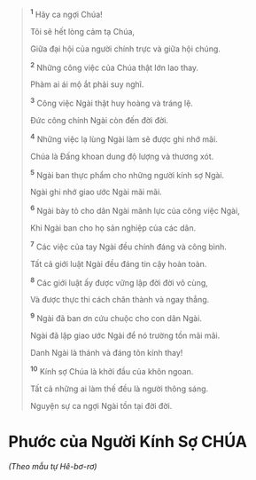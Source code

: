 > <sup><b>1</b></sup> Hãy ca ngợi Chúa!
> 
> Tôi sẽ hết lòng cảm tạ Chúa,
> 
> Giữa đại hội của người chính trực và giữa hội chúng.
> 
> <sup><b>2</b></sup> Những công việc của Chúa thật lớn lao thay.
> 
> Phàm ai ái mộ ắt phải suy nghĩ.
> 
> <sup><b>3</b></sup> Công việc Ngài thật huy hoàng và tráng lệ.
> 
> Ðức công chính Ngài còn đến đời đời.
> 
> <sup><b>4</b></sup> Những việc lạ lùng Ngài làm sẽ được ghi nhớ mãi.
> 
> Chúa là Ðấng khoan dung độ lượng và thương xót.
> 
> <sup><b>5</b></sup> Ngài ban thực phẩm cho những người kính sợ Ngài.
> 
> Ngài ghi nhớ giao ước Ngài mãi mãi.
>
> <sup><b>6</b></sup> Ngài bày tỏ cho dân Ngài mãnh lực của công việc Ngài,
> 
> Khi Ngài ban cho họ sản nghiệp của các dân.
> 
> <sup><b>7</b></sup> Các việc của tay Ngài đều chính đáng và công bình.
> 
> Tất cả giới luật Ngài đều đáng tin cậy hoàn toàn.
> 
> <sup><b>8</b></sup> Các giới luật ấy được vững lập đời đời vô cùng,
> 
> Và được thực thi cách chân thành và ngay thẳng.
> 
> <sup><b>9</b></sup> Ngài đã ban ơn cứu chuộc cho con dân Ngài.
> 
> Ngài đã lập giao ước Ngài để nó trường tồn mãi mãi.
> 
> Danh Ngài là thánh và đáng tôn kính thay!
>
> <sup><b>10</b></sup> Kính sợ Chúa là khởi đầu của khôn ngoan.
> 
> Tất cả những ai làm thế đều là người thông sáng.
> 
> Nguyện sự ca ngợi Ngài tồn tại đời đời.

# Phước của Người Kính Sợ CHÚA
*(Theo mẫu tự Hê-bơ-rơ)*